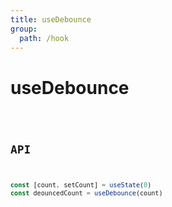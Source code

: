 ```yaml
---
title: useDebounce
group:
  path: /hook
---
```


# useDebounce

<code src="./demos/demo1.tsx"/>  

## API

```typescript
const [count, setCount] = useState(0)
const deouncedCount = useDebounce(count)
```